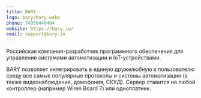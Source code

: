 ```yaml
---
title: BARY
logo: bary/bary.webp
phone: 74950440404
website: https://bary.io/
email: support@bary.io
---
```


Российская компания-разработчик программного обеспечения для управления системами автоматизации и IoT-устройствами.

BARY позволяет интегрировать в единую дружелюбную к пользователю среду все самые популярные протоколы и системы автоматизации (а также видеонаблюдение, домофония, СКУД). Сервер ставится на любой контроллер (например Wiren Board 7) или одноплатник.
